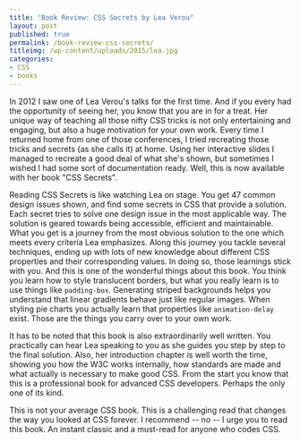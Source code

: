 ```yaml
---
title: "Book Review: CSS Secrets by Lea Verou"
layout: post
published: true
permalink: /book-review-css-secrets/
titleimg: /wp-content/uploads/2015/lea.jpg
categories:
- CSS
- books
---
```

In 2012 I saw one of Lea Verou's talks for the first time. And if you every had the opportunity of seeing her, you know that you are in for a treat. Her unique way of teaching all those nifty CSS tricks is not only entertaining and engaging, but also a huge motivation for your own work. Every time I returned home from one of those conferences, I tried recreating those tricks and secrets (as she calls it) at home. Using her interactive slides I managed to recreate a good deal of what she's shown, but sometimes I wished I had some sort of documentation ready. Well, this is now available with her book "CSS Secrets".

Reading CSS Secrets is like watching Lea on stage. You get 47 common design issues shown, and find some secrets in CSS that provide a solution. Each secret tries to solve one design issue in the most applicable way. The solution is geared towards being accessible, efficient and maintainable. What you get is a journey from the most obvious solution to the one which meets every criteria Lea emphasizes. Along this journey you tackle several techniques, ending up with lots of new knowledge about different CSS properties and their corresponding values. In doing so, those learnings stick with you. And this is one of the wonderful things about this book. You think you learn how to style translucent borders, but what you really learn is to use things like `padding-box`. Generating striped backgrounds helps you understand that linear gradients behave just like regular images. When styling pie charts you actually learn that properties like `animation-delay` exist. Those are the things you carry over to your own work.

It has to be noted that this book is also extraordinarily well written. You practically can hear Lea speaking to you as she guides you step by step to the final solution. Also, her introduction chapter is well worth the time, showing you how the W3C works internally, how standards are made and what actually is necessary to make good CSS. From the start you know that this is a professional book for advanced CSS developers. Perhaps the only one of its kind.

This is not your average CSS book. This is a challenging read that changes the way you looked at CSS forever. I recommend -- no -- I urge you to read this book. An instant classic and a must-read for anyone who codes CSS.
